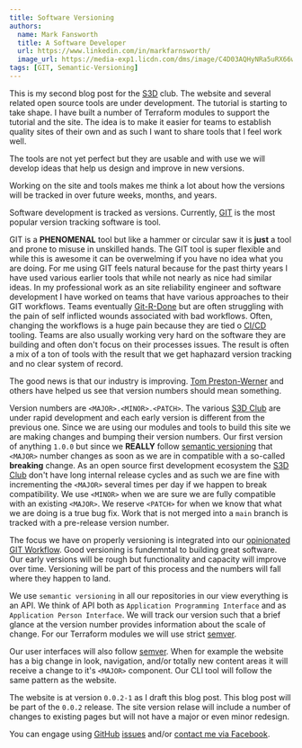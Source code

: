 ```yaml
---
title: Software Versioning
authors:
  name: Mark Fansworth
  title: A Software Developer
  url: https://www.linkedin.com/in/markfarnsworth/
  image_url: https://media-exp1.licdn.com/dms/image/C4D03AQHyNRa5uRX66w/profile-displayphoto-shrink_800_800/0/1610824372979?e=1668643200&v=beta&t=SAlTxYvkFXlzAtS6_vpEo044gkUMJgCNarUoolBqvEc
tags: [GIT, Semantic-Versioning]
---
```


This is my second blog post for the [S3D](./) club. The website and several
related open source tools are under development.  The tutorial is starting to
take shape. I have built a number of Terraform modules to support the tutorial
and the site. The idea is to make it easier for teams to establish quality
sites of their own and as such I want to share tools that I feel work well.

The tools are not yet perfect but they are usable and with use we will develop
ideas that help us design and improve in new versions.

Working on the site and tools makes me think a lot about how the versions will
be tracked in over future weeks, months, and years.

Software development is tracked as versions. Currently,
[GIT](https://git-scm.com/) is the most popular version tracking software is
tool.

GIT is a **PHENOMENAL** tool but like a hammer or circular saw it is **just** a
tool and prone to misuse in unskilled hands. The GIT tool is super flexible and
while this is awesome it can be overwelming if you have no idea what you are
doing. For me using GIT feels natural because for the past thirty years I have
used various earlier tools that while not nearly as nice had similar ideas. In
my professional work as an site reliability engineer and software development I
have worked on teams that have various approaches to their GIT workflows. Teams
eventually
[Git-R-Done](https://www.urbandictionary.com/define.php?term=Git-R-Done) but are
often struggling with the pain of self inflicted wounds associated with bad
workflows. Often, changing the workflows is a huge pain because they are tied o
[CI/CD](https://en.wikipedia.org/wiki/CI/CD) tooling. Teams are also usually
working very hard on the software they are building and often don't focus on
their processes issues. The result is often a mix of a ton of tools with the
result that we get haphazard version tracking and no clear system of record.

The good news is that our industry is improving. [Tom
Preston-Werner](https://tom.preston-werner.com/2022/05/23/major-version-numbers-are-not-sacred.html)
and others have helped us see that version numbers should mean something.

Version numbers are `<MAJOR>.<MINOR>.<PATCH>`. The various [S3D
Club](https://github.com/orgs/s3d-club/repositories) are under rapid
development and each early version is different from the previous one. Since we
are using our modules and tools to build this site we are making changes and
bumping their version numbers. Our first version of anything `1.0.0` but since
we **REALLY** follow [semantic
versioning](https://semver.org/#semantic-versioning-200) that `<MAJOR>` number
changes as soon as we are in compatible with a so-called **breaking** change.
As an open source first development ecosystem the [S3D
Club](https://github.com/orgs/s3d-club/repositories) don't have long internal
release cycles and as such we are fine with incrementing the `<MAJOR>` several
times per day if we happen to break compatibility. We use `<MINOR>` when we are
sure we are fully compatible with an existing `<MAJOR>`. We reserve `<PATCH>`
for when we know that what we are doing is a true bug fix. Work that is not
merged into a `main` branch is tracked with a pre-release version number.

The focus we have on properly versioning is integrated into our [opinionated
GIT Workflow](/docs/views/git). Good versioning is fundemntal to
building great software. Our early versions will be rough but functionality and
capacity will improve over time. Versioning will be part of this process and
the numbers will fall where they happen to land.

We use `semantic versioning` in all our repositories in our view everything is
an API. We think of API both as `Application Programming Interface` and as
`Application Person Interface`. We will track our version such that a brief
glance at the version number provides information about the scale of change.
For our Terraform modules we will use strict [semver](https://semver.org/).

Our user interfaces will also follow [semver](https://semver.org/). When for
example the website has a big change in look, navigation, and/or totally new
content areas it will receive a change to it's `<MAJOR>` component.  Our CLI
tool will follow the same pattern as the website.

The website is at version `0.0.2-1` as I draft this blog post. This blog post
will be part of the `0.0.2` release. The site version relase will include a
number of changes to existing pages but will not have a major or even minor
redesign.

You can engage using [GitHub](https://github.com/s3d-club/s3d-website)
[issues](https://github.com/s3d-club/s3d-website/issues) and/or [contact me via
Facebook](https://www.facebook.com/mark.farnsworth.v2/).
